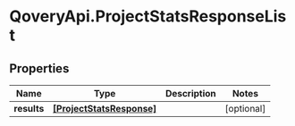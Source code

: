 # QoveryApi.ProjectStatsResponseList

## Properties

Name | Type | Description | Notes
------------ | ------------- | ------------- | -------------
**results** | [**[ProjectStatsResponse]**](ProjectStatsResponse.md) |  | [optional] 


